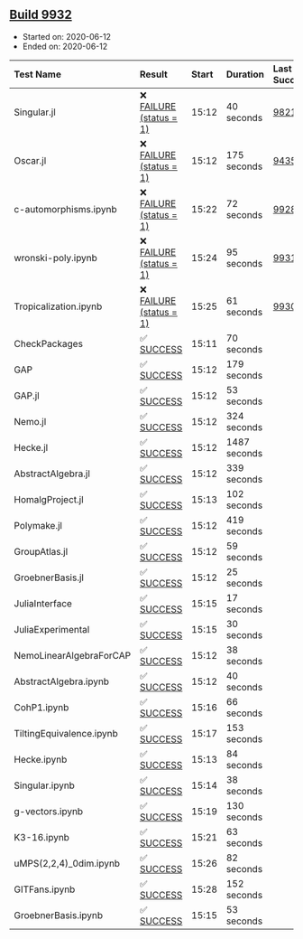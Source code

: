 ## [Build 9932](https://oscarci.mathematik.uni-kl.de/job/oscar/9932/)

* Started on: 2020-06-12
* Ended on: 2020-06-12

| Test Name    | Result | Start | Duration | Last Success | First Failure |
|:-------------|:-------|:------|:---------|:-------------|:--------------|
| Singular.jl | ❌ [FAILURE (status = 1)](https://oscarci.mathematik.uni-kl.de/job/oscar/9932/artifact/logs/build-9932/Singular.jl.log) | 15:12 | 40 seconds | [9821](https://oscarci.mathematik.uni-kl.de/job/oscar/9821/) | [9822](https://oscarci.mathematik.uni-kl.de/job/oscar/9822/) |
| Oscar.jl | ❌ [FAILURE (status = 1)](https://oscarci.mathematik.uni-kl.de/job/oscar/9932/artifact/logs/build-9932/Oscar.jl.log) | 15:12 | 175 seconds | [9435](https://oscarci.mathematik.uni-kl.de/job/oscar/9435/) | [9436](https://oscarci.mathematik.uni-kl.de/job/oscar/9436/) |
| c-automorphisms.ipynb | ❌ [FAILURE (status = 1)](https://oscarci.mathematik.uni-kl.de/job/oscar/9932/artifact/logs/build-9932/c-automorphisms.ipynb.log) | 15:22 | 72 seconds | [9928](https://oscarci.mathematik.uni-kl.de/job/oscar/9928/) | [9929](https://oscarci.mathematik.uni-kl.de/job/oscar/9929/) |
| wronski-poly.ipynb | ❌ [FAILURE (status = 1)](https://oscarci.mathematik.uni-kl.de/job/oscar/9932/artifact/logs/build-9932/wronski-poly.ipynb.log) | 15:24 | 95 seconds | [9931](https://oscarci.mathematik.uni-kl.de/job/oscar/9931/) | [9932](https://oscarci.mathematik.uni-kl.de/job/oscar/9932/) |
| Tropicalization.ipynb | ❌ [FAILURE (status = 1)](https://oscarci.mathematik.uni-kl.de/job/oscar/9932/artifact/logs/build-9932/Tropicalization.ipynb.log) | 15:25 | 61 seconds | [9930](https://oscarci.mathematik.uni-kl.de/job/oscar/9930/) | [9931](https://oscarci.mathematik.uni-kl.de/job/oscar/9931/) |
| CheckPackages | ✅ [SUCCESS](https://oscarci.mathematik.uni-kl.de/job/oscar/9932/artifact/logs/build-9932/CheckPackages.log) | 15:11 | 70 seconds |  |  |
| GAP | ✅ [SUCCESS](https://oscarci.mathematik.uni-kl.de/job/oscar/9932/artifact/logs/build-9932/GAP.log) | 15:12 | 179 seconds |  |  |
| GAP.jl | ✅ [SUCCESS](https://oscarci.mathematik.uni-kl.de/job/oscar/9932/artifact/logs/build-9932/GAP.jl.log) | 15:12 | 53 seconds |  |  |
| Nemo.jl | ✅ [SUCCESS](https://oscarci.mathematik.uni-kl.de/job/oscar/9932/artifact/logs/build-9932/Nemo.jl.log) | 15:12 | 324 seconds |  |  |
| Hecke.jl | ✅ [SUCCESS](https://oscarci.mathematik.uni-kl.de/job/oscar/9932/artifact/logs/build-9932/Hecke.jl.log) | 15:12 | 1487 seconds |  |  |
| AbstractAlgebra.jl | ✅ [SUCCESS](https://oscarci.mathematik.uni-kl.de/job/oscar/9932/artifact/logs/build-9932/AbstractAlgebra.jl.log) | 15:12 | 339 seconds |  |  |
| HomalgProject.jl | ✅ [SUCCESS](https://oscarci.mathematik.uni-kl.de/job/oscar/9932/artifact/logs/build-9932/HomalgProject.jl.log) | 15:13 | 102 seconds |  |  |
| Polymake.jl | ✅ [SUCCESS](https://oscarci.mathematik.uni-kl.de/job/oscar/9932/artifact/logs/build-9932/Polymake.jl.log) | 15:12 | 419 seconds |  |  |
| GroupAtlas.jl | ✅ [SUCCESS](https://oscarci.mathematik.uni-kl.de/job/oscar/9932/artifact/logs/build-9932/GroupAtlas.jl.log) | 15:12 | 59 seconds |  |  |
| GroebnerBasis.jl | ✅ [SUCCESS](https://oscarci.mathematik.uni-kl.de/job/oscar/9932/artifact/logs/build-9932/GroebnerBasis.jl.log) | 15:12 | 25 seconds |  |  |
| JuliaInterface | ✅ [SUCCESS](https://oscarci.mathematik.uni-kl.de/job/oscar/9932/artifact/logs/build-9932/JuliaInterface.log) | 15:15 | 17 seconds |  |  |
| JuliaExperimental | ✅ [SUCCESS](https://oscarci.mathematik.uni-kl.de/job/oscar/9932/artifact/logs/build-9932/JuliaExperimental.log) | 15:15 | 30 seconds |  |  |
| NemoLinearAlgebraForCAP | ✅ [SUCCESS](https://oscarci.mathematik.uni-kl.de/job/oscar/9932/artifact/logs/build-9932/NemoLinearAlgebraForCAP.log) | 15:12 | 38 seconds |  |  |
| AbstractAlgebra.ipynb | ✅ [SUCCESS](https://oscarci.mathematik.uni-kl.de/job/oscar/9932/artifact/logs/build-9932/AbstractAlgebra.ipynb.log) | 15:12 | 40 seconds |  |  |
| CohP1.ipynb | ✅ [SUCCESS](https://oscarci.mathematik.uni-kl.de/job/oscar/9932/artifact/logs/build-9932/CohP1.ipynb.log) | 15:16 | 66 seconds |  |  |
| TiltingEquivalence.ipynb | ✅ [SUCCESS](https://oscarci.mathematik.uni-kl.de/job/oscar/9932/artifact/logs/build-9932/TiltingEquivalence.ipynb.log) | 15:17 | 153 seconds |  |  |
| Hecke.ipynb | ✅ [SUCCESS](https://oscarci.mathematik.uni-kl.de/job/oscar/9932/artifact/logs/build-9932/Hecke.ipynb.log) | 15:13 | 84 seconds |  |  |
| Singular.ipynb | ✅ [SUCCESS](https://oscarci.mathematik.uni-kl.de/job/oscar/9932/artifact/logs/build-9932/Singular.ipynb.log) | 15:14 | 38 seconds |  |  |
| g-vectors.ipynb | ✅ [SUCCESS](https://oscarci.mathematik.uni-kl.de/job/oscar/9932/artifact/logs/build-9932/g-vectors.ipynb.log) | 15:19 | 130 seconds |  |  |
| K3-16.ipynb | ✅ [SUCCESS](https://oscarci.mathematik.uni-kl.de/job/oscar/9932/artifact/logs/build-9932/K3-16.ipynb.log) | 15:21 | 63 seconds |  |  |
| uMPS(2,2,4)_0dim.ipynb | ✅ [SUCCESS](https://oscarci.mathematik.uni-kl.de/job/oscar/9932/artifact/logs/build-9932/uMPS-2-2-4-_0dim.ipynb.log) | 15:26 | 82 seconds |  |  |
| GITFans.ipynb | ✅ [SUCCESS](https://oscarci.mathematik.uni-kl.de/job/oscar/9932/artifact/logs/build-9932/GITFans.ipynb.log) | 15:28 | 152 seconds |  |  |
| GroebnerBasis.ipynb | ✅ [SUCCESS](https://oscarci.mathematik.uni-kl.de/job/oscar/9932/artifact/logs/build-9932/GroebnerBasis.ipynb.log) | 15:15 | 53 seconds |  |  |
